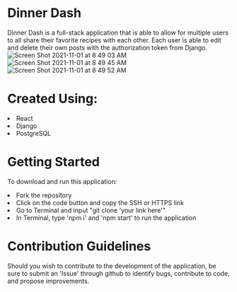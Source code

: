 # Dinner Dash 
Dinner Dash is a full-stack application that is able to allow for multiple users to all share their favorite recipes with each other. Each user is able to edit and delete their own posts with the authorization token from Django.
<br/>
![Screen Shot 2021-11-01 at 8 49 03 AM](https://user-images.githubusercontent.com/88410952/139682036-9e295b7b-0b14-4fa7-999c-1c27a3280d30.png)
<br/>
![Screen Shot 2021-11-01 at 8 49 45 AM](https://user-images.githubusercontent.com/88410952/139682171-410b22dd-3a29-4aa1-ab9c-59f00a13d417.png)
<br/>
![Screen Shot 2021-11-01 at 8 49 52 AM](https://user-images.githubusercontent.com/88410952/139682205-eae771b7-9f4e-4009-8135-ccde37f83bea.png)


# Created Using:
<li>React
<li>Django
<li>PostgreSQL
  
# Getting Started
To download and run this application:
<li>Fork the repository
<li>Click on the code button and copy the SSH or HTTPS link
<li>Go to Terminal and input "git clone 'your link here'"
<li>In Terminal, type 'npm i' and 'npm start' to run the application
  
# Contribution Guidelines
Should you wish to contribute to the development of the application, be sure to submit an 'Issue' through github to identify bugs, contribute to code, and propose improvements.
